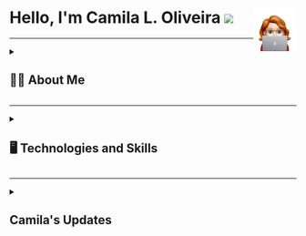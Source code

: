 
  
  <h1> Hello, I'm Camila L. Oliveira 
  <a href="https://taggo.one/clcmo"><img src="https://github.com/clcmo/clcmo/blob/main/memoji_mi.png"  width="15%" align="right" alt="Memoji"/></a><img src="https://media.giphy.com/media/hvRJCLFzcasrR4ia7z/giphy.gif" width="5%"></h1>

------------

<details>
  <summary>
    <h2>👩‍🦰 About Me</h2>
  </summary>
  
I've been working in development since 2019, developing features for Itaú and PagBank. As a team, I've developed solutions for e-commerce, financial education, payments, communications and analytics. I was awarded second place at HackaPag, in June 2022, with a project focused on financial education.

I have a postgraduate degree in Artificial Intelligence from TIDD at PUC-SP, with the article "Consumerism, Morality and Excesses of the Digitalised Society". Since 2021, I've been doing research into the future of society with the internet of things and the advent of artificial intelligence - which I intend to do for a master's degree.

I graduated from FATEC-SP with a degree in Systems Analysis and Development, and from UFOP with a degree in Public Administration.

I also have knowledge in two languages: English and French, and I aim, in addition to continuing to improve myself, to be able to teach people who are curious and willing to get to know this so rich area that is technology.
  
<details>
  <summary>
  <h3> 🏫 Education </h3>
  </summary>
  
* Postgraduate, Lato-Sensu, in Artificial Intelligence <br/>(PUC-SP)
* Technologist in Systems Analysis and Development <br/>(FATEC-SP)
* Bachelor in Public Administration <br/>(UFOP-MG)
  
</details>
  
<details>
  <summary>
  <h3> 🖥️ Works </h3>
  </summary>

* Android Mobile Engineering and Development (Full - ⭐⭐) <br/>(Itaú; Robert Half + PagBank PagSeguro; and BRQ + Itaú) 
* Android Mobile Engineering and Development (Junior - ⭐) <br/>(TCS + Itaú)
* Mobile Development Assistant - Android <br/>(TCS + Itaú)
* Mobile Development Trainee - Android <br/>(TCS + Itaú)
* Internship in Systems Analysis and Development <br/>(ETEC Antonio Furlan)
* Two internships in Public Administration <br/>(CETESB and RR Business)
  
</details>
  
<details>
  <summary>
  <h3> 📚 Learnings and Hobbies </h3>
  </summary>
  
* I'm learning about Google Analytics and AWS, architetures, modules, Flutter and more;
* I shared some lessons about creating your website or meeting the Android's lifecycle on [studio urbanna](https://studiourbanna.github.io);
* I love 🥤 Soda, 🎮 Games and 🎭 Arts. Specially, photos and music.

</details>
  </details>

------------
<details>
  <summary>
   <h2>🖥️ Technologies and Skills</h2>
  </summary>

<details>
  <summary>
    <h3> 📚 Control Versions </h3>
  </summary>
  
  [![Git](https://img.shields.io/badge/git-orange?style=for-the-badge&logo=git&logoColor=white)](#)
  [![GitHub](https://img.shields.io/badge/github-purple?style=for-the-badge&logo=github&logoColor=white)](#)
  [![Jira](https://img.shields.io/badge/jira-blue?style=for-the-badge&logo=Jira&logoColor=white)](#)
  
</details>

<details>
  <summary>
    <h3> 📚 Frontend </h3>
  </summary>
  
  [![Java](https://img.shields.io/badge/java-red?style=for-the-badge&logo=CoffeeScript&logoColor=white)](https://github.com/clcmo?tab=repositories&q=&type=&language=java&sort=)
  [![Kotlin](https://img.shields.io/badge/kotlin-blue?style=for-the-badge&logo=Kotlin&logoColor=white)](https://github.com/clcmo?tab=repositories&q=&type=&language=kotlin&sort=)
  [![Android](https://img.shields.io/badge/android-green?style=for-the-badge&logo=Android&logoColor=white)](#)
  [![Wordpress](https://img.shields.io/badge/wordpress-white?style=for-the-badge&logo=wordpress&logoColor=blue)](#)
  [![HTML5](https://img.shields.io/badge/html-blue?style=for-the-badge&logo=HTML5&logoColor=white)](https://github.com/clcmo?tab=repositories&q=&type=&language=html&sort=)
  [![CSS3](https://img.shields.io/badge/css-grey?style=for-the-badge&logo=CSS3&logoColor=white)](https://github.com/clcmo?tab=repositories&q=&type=&language=css&sort=) 
  [![SCSS](https://img.shields.io/badge/scss-violet?style=for-the-badge&logo=Sass&logoColor=white)](https://github.com/clcmo?tab=repositories&q=&type=&language=scss&sort=)

</details>

<details>
  <summary>
    <h3> 📚 Backend </h3>
  </summary>
  
  [![JavaScript](https://img.shields.io/badge/javascript-yellow?style=for-the-badge&logo=JavaScript&logoColor=white)](https://github.com/clcmo?tab=repositories&q=&type=&language=js&sort=)
  [![MySQL](https://img.shields.io/badge/mysql-blue?style=for-the-badge&logo=MySQL&logoColor=white)](https://github.com/clcmo?tab=repositories&q=&type=&language=mysql&sort=) 
  
</details>
    
<details>
  <summary>
    <h3> 📚 Skills </h3>
  </summary>
  
  [![Planning](https://img.shields.io/badge/planning-red?style=for-the-badge&logo=Trello&logoColor=white)](#)
  [![Kanban](https://img.shields.io/badge/kanban-violet?style=for-the-badge&logo=Jira&logoColor=white)](#)
  [![Architetures](https://img.shields.io/badge/architetures-grey?style=for-the-badge&logo=Android%20Studio&logoColor=white)](#)
  [![Work With Teams](https://img.shields.io/badge/work%20with%20teams-blueviolet?style=for-the-badge&logo=Microsoft%20Teams&logoColor=white)](#)

</details>

### Recently, she worked on
![Wwakatime stats](https://github-readme-stats-taupe-two.vercel.app/api/wakatime?username=clcmo&hide_title=true&hide_border=true&langs_count=5&bg_color=00000000&text_color=777)

</details>

------------

<details>
  <summary>
    <h2>Camila's Updates</h2>
  </summary>

### On Her Blog (in Portuguese)
<!-- BLOG:START -->
- [Ah, as “brincadeiras”](https://camilaloliveira.com.br/blog/milla/ah-as-brincadeiras/)
- [Recebeu SMS de compra que nem fez? É golpe!](https://camilaloliveira.com.br/blog/milla/recebeu-sms-de-compra-que-nem-fez-e-golpe/)
- [“Conversando” com uma IA: perguntei ao Bard, do Google, sobre o trabalho do futuro](https://camilaloliveira.com.br/blog/milla/conversando-com-uma-ia-perguntei-ao-bard-do-google-sobre-o-trabalho-do-futuro/)
- [O desafio do debate: a guerra de informações sobre o PL das Fake News](https://camilaloliveira.com.br/blog/milla/o-desafio-do-debate-a-guerra-de-informacoes-sobre-o-pl-das-fake-news/)
<!-- BLOG:END -->

### On Her YouTube (in Portuguese)
<!-- YOUTUBE:START --><table><tr><td width="250px"><a href="https://www.youtube.com/watch?v=LMZ6nu2wDXk"><img width="200px" src="https://i.ytimg.com/vi/LMZ6nu2wDXk/mqdefault.jpg"></a></td>
<td width="800px"><a href="https://www.youtube.com/watch?v=LMZ6nu2wDXk">Exemplo de App criado em Flutter para Android</a><br/>Jan 19, 2023</td></tr></table>
<table><tr><td width="250px"><a href="https://www.youtube.com/watch?v=mPbHteaCD6o"><img width="200px" src="https://i.ytimg.com/vi/mPbHteaCD6o/mqdefault.jpg"></a></td>
<td width="800px"><a href="https://www.youtube.com/watch?v=mPbHteaCD6o">Exemplo de App criado em Flutter para iOS</a><br/>Jan 19, 2023</td></tr></table>
<table><tr><td width="250px"><a href="https://www.youtube.com/watch?v=gGDdalEaHVU"><img width="200px" src="https://i.ytimg.com/vi/gGDdalEaHVU/mqdefault.jpg"></a></td>
<td width="800px"><a href="https://www.youtube.com/watch?v=gGDdalEaHVU">Conhecendo o jogo Destiny 2</a><br/>Dec 27, 2022</td></tr></table>
<table><tr><td width="250px"><a href="https://www.youtube.com/watch?v=_qQlRJ88-Do"><img width="200px" src="https://i.ytimg.com/vi/_qQlRJ88-Do/mqdefault.jpg"></a></td>
<td width="800px"><a href="https://www.youtube.com/watch?v=_qQlRJ88-Do">Jogando GT ao vivo</a><br/>Oct 26, 2022</td></tr></table>
<!-- YOUTUBE:END -->

### On Her GitHub
<!--RECENT_ACTIVITY:start-->
1. ⬆️ Pushed 1 commit(s) to [MrIaaS/mriaas.github.io](https://github.com/MrIaaS/mriaas.github.io)<br>
2. ⬆️ Pushed 1 commit(s) to [MrIaaS/mriaas.github.io](https://github.com/MrIaaS/mriaas.github.io)<br>
3. ⬆️ Pushed 1 commit(s) to [MrIaaS/mriaas.github.io](https://github.com/MrIaaS/mriaas.github.io)<br>
4. ⬆️ Pushed 1 commit(s) to [MrIaaS/mriaas.github.io](https://github.com/MrIaaS/mriaas.github.io)<br>
5. ⬆️ Pushed 1 commit(s) to [MrIaaS/mriaas.github.io](https://github.com/MrIaaS/mriaas.github.io)<br>
<!--RECENT_ACTIVITY:end-->

</details>

